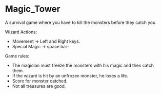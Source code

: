 # Magic_Tower
A survival game where you have to kill the monsters before they catch you.

Wizard Actions:
- Movement     -> Left and Right keys.
- Special Magic -> space bar-

Game rules:
- The magician must freeze the monsters with his magic and then catch them.
- If the wizard is hit by an unfrozen monster, he loses a life.
- Score for monster catched.
- Not all treasures are good. 
